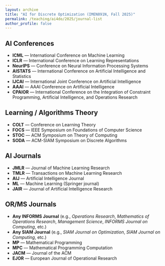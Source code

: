 ```yaml
---
layout: archive
title: "AI for Discrete Optimization (IMEN891N, Fall 2025)"
permalink: /teaching/ai4do/2025/journal-list
author_profile: false
---
```


## AI Conferences

- **ICML** — International Conference on Machine Learning  
- **ICLR** — International Conference on Learning Representations  
- **NeurIPS** — Conference on Neural Information Processing Systems  
- **AISTATS** — International Conference on Artificial Intelligence and Statistics  
- **IJCAI** — International Joint Conference on Artificial Intelligence  
- **AAAI** — AAAI Conference on Artificial Intelligence  
- **CPAIOR** — International Conference on the Integration of Constraint Programming, Artificial Intelligence, and Operations Research  

## Learning / Algorithms Theory

- **COLT** — Conference on Learning Theory  
- **FOCS** — IEEE Symposium on Foundations of Computer Science  
- **STOC** — ACM Symposium on Theory of Computing  
- **SODA** — ACM-SIAM Symposium on Discrete Algorithms  

## AI Journals

- **JMLR** — Journal of Machine Learning Research  
- **TMLR** — Transactions on Machine Learning Research  
- **AIJ** — Artificial Intelligence Journal  
- **ML** — Machine Learning (Springer journal)  
- **JAIR** — Journal of Artificial Intelligence Research  

## OR/MS Journals

- **Any INFORMS Journal** (e.g., *Operations Research*, *Mathematics of Operations Research*, *Management Science*, *INFORMS Journal on Computing*, etc.)  
- **Any SIAM Journal** (e.g., *SIAM Journal on Optimization*, *SIAM Journal on Computing*, etc.)  
- **MP** — Mathematical Programming  
- **MPC** — Mathematical Programming Computation  
- **JACM** — Journal of the ACM  
- **EJOR** — European Journal of Operational Research  
